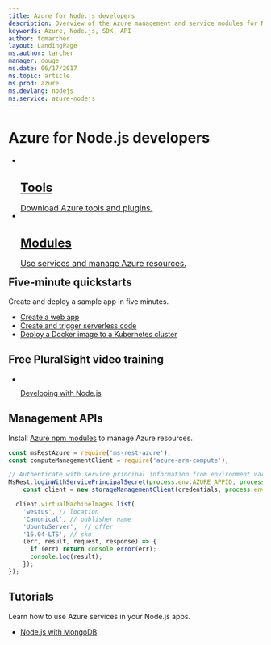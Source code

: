 ```yaml
---
title: Azure for Node.js developers
description: Overview of the Azure management and service modules for Node.js
keywords: Azure, Node.js, SDK, API
author: tomarcher
layout: LandingPage
ms.author: tarcher
manager: douge
ms.date: 06/17/2017
ms.topic: article
ms.prod: azure
ms.devlang: nodejs
ms.service: azure-nodejs
---
```


# Azure for Node.js developers

<ul class="cardsY panelContent">
    <li>
        <a href="node-azure-tools.md">
            <div class="cardSize">
                <div class="cardPadding">
                    <div class="card"  style="height: 84px">
                        <div class="cardImageOuter"  style="margin-top: 12px">
                            <div class="cardImage">
                                <img src="https://docs.microsoft.com/media/common/i_tools.svg" alt="" />
                            </div>
                        </div>
                        <div class="cardText">
                             <h3 style="margin-bottom: 0; font-size: 24px">Tools</h3>
                            <p style="font-size: 1rem">Download Azure tools and plugins.</p>
                        </div>
                    </div>
                </div>
            </div>
        </a>
    </li><li>
        <a href="node-sdk-azure-install.md">
            <div class="cardSize">
                <div class="cardPadding">
                    <div class="card" style="height: 84px">
                        <div class="cardImageOuter"  style="margin-top: 12px">
                            <div class="cardImage">
                                <img src="https://docs.microsoft.com/media/common/i_reference.svg" alt="" />
                            </div>
                        </div>
                        <div class="cardText">
                            <h3 style="margin-bottom: 0; font-size: 24px">Modules</h3>
                            <p style="font-size: 1rem">Use services and manage Azure resources.</p>
                        </div>
                    </div>
                </div>
            </div>
        </a>
    </li>
</ul>

## Five-minute quickstarts
Create and deploy a sample app in five minutes.
<ul class="noBullet">
   <li><a href="http://docs.microsoft.com/azure/app-service-web/app-service-web-get-started-nodejs">Create a web app</a></li>
   <li><a href="http://docs.microsoft.com/azure/azure-functions/functions-create-first-azure-function">Create and trigger serverless code</a></li>
   <li><a href="http://docs.microsoft.com/azure/container-service/container-service-kubernetes-walkthrough">Deploy a Docker image to a Kubernetes cluster</a></li>
</ul>

## Free PluralSight video training

<ul class="panelContent cardsW">
   <li>
      <div class="cardSize">
         <div class="cardPadding">
            <div class="card">
               <div class="cardImageOuter">
                  <div class="cardImage">
                     <a href="https://www.pluralsight.com/courses/developing-nodejs-microsoft-azure-getting-started?twoid=d6abac77-7dcc-4d33-9e03-f85e78989f02" data-linktype="external">
                     <img alt="" src="https://docs.microsoft.com/en-us/azure/app-service-web/media/index/video-training-nodejs.png" data-linktype="external"></a>
                  </div>
               </div>
               <div class="cardText">
                  <p>
                     <a href="https://www.pluralsight.com/courses/developing-nodejs-microsoft-azure-getting-started?twoid=d6abac77-7dcc-4d33-9e03-f85e78989f02" data-linktype="external">Developing with Node.js</a>
                  </p>
               </div>
            </div>
         </div>
      </div>
   </li>
</ul>

## Management APIs
Install [Azure npm modules](node-sdk-azure-get-started.md) to manage Azure resources. 

```javascript
const msRestAzure = require('ms-rest-azure');
const computeManagementClient = require('azure-arm-compute');

// Authenticate with service principal information from environment variables
MsRest.loginWithServicePrincipalSecret(process.env.AZURE_APPID, process.env.AZURE_PASS, process.env.AZURE_TENANT, (err, credentials) => {
    const client = new storageManagementClient(credentials, process.env.AZURE_SUB);

  client.virtualMachineImages.list(
    'westus', // location
    'Canonical', // publisher name 
    'UbuntuServer',  // offer
    '16.04-LTS', // sku
    (err, result, request, response) => {
      if (err) return console.error(err);
      console.log(result);
    });
});
```

## Tutorials

Learn how to use Azure services in your Node.js apps.

<ul class="noBullet">
    <li><a href="https://docs.microsoft.com/azure/app-service-web/app-service-web-tutorial-nodejs-mongodb-app">Node.js with MongoDB</a></li>
</ul>
